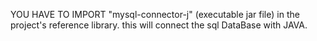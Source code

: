 YOU HAVE TO IMPORT "mysql-connector-j" (executable jar file) in the project's reference library.
this will connect the sql DataBase with JAVA.
